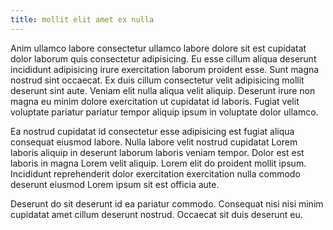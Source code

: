 ```yaml
---
title: mollit elit amet ex nulla
---
```


Anim ullamco labore consectetur ullamco labore dolore sit est cupidatat dolor laborum quis consectetur adipisicing. Eu esse cillum aliqua deserunt incididunt adipisicing irure exercitation laborum proident esse. Sunt magna nostrud sint occaecat. Ex duis cillum consectetur velit adipisicing mollit deserunt sint aute. Veniam elit nulla aliqua velit aliquip. Deserunt irure non magna eu minim dolore exercitation ut cupidatat id laboris. Fugiat velit voluptate pariatur pariatur tempor aliquip ipsum in voluptate dolor ullamco.

Ea nostrud cupidatat id consectetur esse adipisicing est fugiat aliqua consequat eiusmod labore. Nulla labore velit nostrud cupidatat Lorem laboris aliquip in deserunt laborum laboris veniam tempor. Dolor est est laboris in magna Lorem velit aliquip. Lorem elit do proident mollit ipsum. Incididunt reprehenderit dolor exercitation exercitation nulla commodo deserunt eiusmod Lorem ipsum sit est officia aute.

Deserunt do sit deserunt id ea pariatur commodo. Consequat nisi nisi minim cupidatat amet cillum deserunt nostrud. Occaecat sit duis deserunt eu.